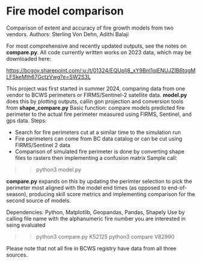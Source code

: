 # Fire model comparison
Comparison of extent and accuracy of fire growth models from two vendors. 
Authors: Sterling Von Dehn, Adithi Balaji

For most comprehensive and recently updated outputs, see the notes on **compare.py**. All code currently written works on 2023 data, which may be downloaded here:

https://bcgov.sharepoint.com/:u:/t/01324/EQUpIj8_xY9BnI1qiENUJZIB6tqgMLFSkeMth67GctzVwg?e=SW2S3L


This project was first started in summer 2024, comparing data from one vendor to BCWS perimeters or FIRMS/Sentinel-2 satellite data. **model.py** does this by plotting outputs, callin gon projection and conversion tools from **shape_compare.py**
Basic function: compare models predicted fire perimeter to the actual fire perimeter measured using FIRMS, Sentinel, and gps data.
Steps:
- Search for fire perimeters cut at a similar time to the simulation run
- Fire perimeters can come from BC data catalog or can be cut using FIRMS/Sentinel 2 data
- Comparison of simulated fire perimeter is done by converting shape files to rasters then implementing a confusion matrix
Sample call:
>>python3 model.py

**compare.py** expands on this by updating the perimter selection to pick the perimeter most aligned with the model end times (as opposed to end-of-season), producing skill score metrics and implementing comparison for the second source of models.

Dependencies: Python, Matplotlib, Geopandas, Pandas, Shapely
Use by calling file name with the alphanumeric fire number you are interested in seing evaluated
>>python3 compare.py K52125
>>python3 compare V82990 

Please note that not all fire in BCWS registry have data from all three sources.
